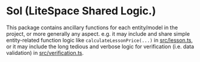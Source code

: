 # Sol (LiteSpace Shared Logic.)

This package contains ancillary functions for each entity/model in the project, or more generally any aspect. e.g. it may include and share simple entity-related function logic like `calculateLessonPrice(...)` in [src/lesson.ts](./src/lesson.ts), or it may include the long tedious and verbose logic for verification (i.e. data validation) in [src/verification.ts](./src/verification.ts).
